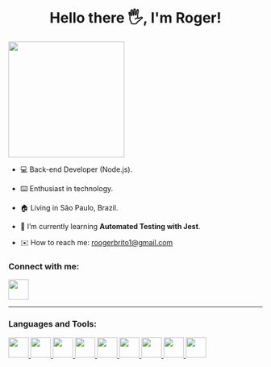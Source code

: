 <center>

# Hello there 🖐️, I'm Roger!

</center>

<img src="https://camo.githubusercontent.com/208f28ffe418c4f346881fbc583376fdcada6b4137ba38b0aa095ee7e8c29ca4/68747470733a2f2f312e62702e626c6f6773706f742e636f6d2f2d3641594f6c4b4952416e732f5759695a386c47664943492f414141414141414142546b2f6336667a71316d583237347a365036657145386f5969706754536c6c48654a3441434c63424741732f73313630302f70726f6772616d616e646f2e676966" width="230px">


- 💻 Back-end Developer (Node.js).

- ⌨️ Enthusiast in technology.

- 🏠 Living in São Paulo, Brazil.

- 🌱 I’m currently learning **Automated Testing with Jest**.

- ✉️ How to reach me: roogerbrito1@gmail.com

### Connect with me:
<a href="https://www.linkedin.com/in/roger-brito-758191150/">
  <img src="https://cdn.jsdelivr.net/gh/devicons/devicon/icons/linkedin/linkedin-original.svg" width="40px"/>
</a>

___
### Languages and Tools:
<a href="https://www.javascript.com">
  <img src="https://cdn.jsdelivr.net/gh/devicons/devicon/icons/javascript/javascript-original.svg" width="40px"/>
</a>
<a href="https://www.typescriptlang.org">
  <img src="https://cdn.jsdelivr.net/gh/devicons/devicon/icons/typescript/typescript-original.svg" width="40px"/>
</a>
<a href="https://nodejs.org">
  <img src="https://cdn.jsdelivr.net/gh/devicons/devicon/icons/nodejs/nodejs-original-wordmark.svg" width="40px"/>
</a>
<a href="https://www.mongodb.com">
  <img src="https://cdn.jsdelivr.net/gh/devicons/devicon/icons/mongodb/mongodb-original.svg" width="40px"/>
</a>
<a href="https://expressjs.com">
  <img src="https://cdn.jsdelivr.net/gh/devicons/devicon/icons/express/express-original-wordmark.svg" width="40px"/>
</a>
<a href="https://git-scm.com">
  <img src="https://cdn.jsdelivr.net/gh/devicons/devicon/icons/git/git-original.svg" width="40px"/>
</a>
<a href="https://www.docker.com">
  <img src="https://cdn.jsdelivr.net/gh/devicons/devicon/icons/docker/docker-original.svg" width="40px"/>
</a>
<a href="https://www.linux.org">
  <img src="https://cdn.jsdelivr.net/gh/devicons/devicon/icons/linux/linux-original.svg" width="40px"/>
</a>
<a href="https://www.mysql.com">
  <img src="https://cdn.jsdelivr.net/gh/devicons/devicon/icons/mysql/mysql-original-wordmark.svg" width="40px"/>
</a>

          
          
          
          
          
          

          
          
          

